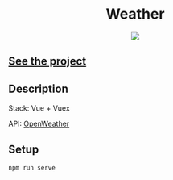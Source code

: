 <h1 align="center">Weather</h1>
<p align="center">
  <img src="https://img.shields.io/badge/made%20by-opv1-blue.svg">
</p>

## [See the project](https://opv1.github.io/weather-app)

## Description

Stack: Vue + Vuex

API: [OpenWeather](https://openweathermap.org/api)

## Setup

```
npm run serve
```
